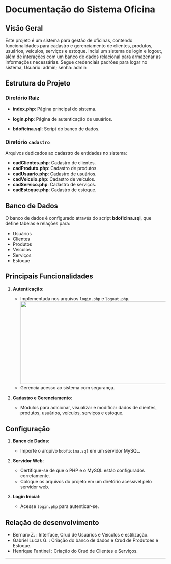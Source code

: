 # Documentação do Sistema Oficina

## Visão Geral
Este projeto é um sistema para gestão de oficinas, contendo funcionalidades para cadastro e gerenciamento de clientes, produtos, usuários, veículos, serviços e estoque. Inclui um sistema de login e logout, além de interações com um banco de dados relacional para armazenar as informações necessárias. Segue credenciais padrões para logar no sistema, Usuário: admin; senha: admin

## Estrutura do Projeto

### Diretório Raiz
- **index.php**: Página principal do sistema.

- **login.php**: Página de autenticação de usuários.
- **bdoficina.sql**: Script do banco de dados.

### Diretório `cadastro`
Arquivos dedicados ao cadastro de entidades no sistema:
- **cadClientes.php**: Cadastro de clientes.
- **cadProduto.php**: Cadastro de produtos.
- **cadUsuario.php**: Cadastro de usuários.
- **cadVeiculo.php**: Cadastro de veículos.
- **cadServico.php**: Cadastro de serviços.
- **cadEstoque.php**: Cadastro de estoque.

## Banco de Dados
O banco de dados é configurado através do script **bdoficina.sql**, que define tabelas e relações para:
- Usuários
- Clientes
- Produtos
- Veículos
- Serviços
- Estoque

## Principais Funcionalidades
1. **Autenticação**:
   - Implementada nos arquivos `login.php` e `logout.php`.
     <img src="https://github.com/user-attachments/assets/6eca01ea-3c69-4c30-b0e1-8165dcd7d267" width="500" height="260"/>
   - Gerencia acesso ao sistema com segurança.

2. **Cadastro e Gerenciamento**:
   - Módulos para adicionar, visualizar e modificar dados de clientes, produtos, usuários, veículos, serviços e estoque.


## Configuração
1. **Banco de Dados**:
   - Importe o arquivo `bdoficina.sql` em um servidor MySQL.

2. **Servidor Web**:
   - Certifique-se de que o PHP e o MySQL estão configurados corretamente.
   - Coloque os arquivos do projeto em um diretório acessível pelo servidor web.

3. **Login Inicial**:
   - Acesse `login.php` para autenticar-se.

## Relação de desenvolvimento
- Bernaro Z. : Interface, Crud de Usuários e Veículos e estilização.
- Gabriel Lucas G. : Criação do banco de dados e Crud de Produtoes e Estoque.
- Henrique Fantinel : Criação do Crud de Clientes e Serviços.

---
